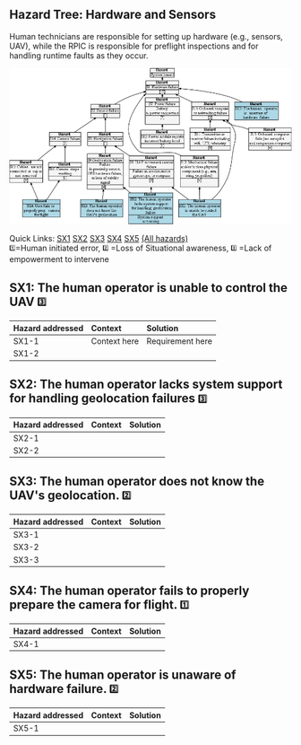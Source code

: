 ## Hazard Tree: Hardware and Sensors

Human technicians are responsible for setting up hardware (e.g., sensors, UAV), while the RPIC is responsible 
for preflight inspections and for handling runtime faults as they occur. 

[![](figures/sensors.png)](#)

Quick Links: [SX1](#SX1) [SX2](#SX2) [SX3](#SX3) [SX4](#SX4) [SX5](#SX5) [(All hazards)](../README.md)<br>
<sub><sup>:one:</sup></sub>=Human initiated error, <sub><sup>:two:</sup></sub> =Loss of Situational awareness, <sub><sup>:three:</sup></sub> =Lack of empowerment to intervene

## <a name="SX1">SX1: The human operator is unable to control the UAV</a> <sub><sup>:three:</sup></sub>



| Hazard addressed | Context | Solution |
|:--|:--|:--|
|SX1-1|Context here|Requirement here|
|SX1-2|


## <a name="SX2">SX2: The human operator lacks system support for handling geolocation failures</a> <sub><sup>:three:</sup></sub>

| Hazard addressed | Context | Solution |
|:--|:--|:--|
|SX2-1|
|SX2-2|

## <a name="SX3">SX3: The human operator does not know the UAV's geolocation.</a> <sub><sup>:two:</sup></sub>

| Hazard addressed | Context |Solution |
|:--|:--|:--|
|SX3-1|
|SX3-2|
|SX3-3|

## <a name="SX4">SX4: The human operator fails to properly prepare the camera for flight.</a> <sub><sup>:one:</sup></sub>


| Hazard addressed | Context | Solution |
|:--|:--|:--|
|SX4-1|

## <a name="SX5">SX5: The human operator is unaware of hardware failure.</a> <sub><sup>:two:</sup></sub>

| Hazard addressed | Context | Solution |
|:--|:--|:--|
|SX5-1|
